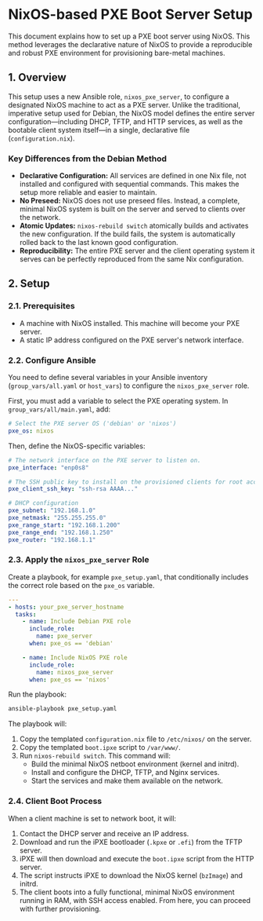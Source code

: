 # NixOS-based PXE Boot Server Setup

This document explains how to set up a PXE boot server using NixOS. This method leverages the declarative nature of NixOS to provide a reproducible and robust PXE environment for provisioning bare-metal machines.

## 1. Overview

This setup uses a new Ansible role, `nixos_pxe_server`, to configure a designated NixOS machine to act as a PXE server. Unlike the traditional, imperative setup used for Debian, the NixOS model defines the entire server configuration—including DHCP, TFTP, and HTTP services, as well as the bootable client system itself—in a single, declarative file (`configuration.nix`).

### Key Differences from the Debian Method

* **Declarative Configuration:** All services are defined in one Nix file, not installed and configured with sequential commands. This makes the setup more reliable and easier to maintain.
* **No Preseed:** NixOS does not use preseed files. Instead, a complete, minimal NixOS system is built on the server and served to clients over the network.
* **Atomic Updates:** `nixos-rebuild switch` atomically builds and activates the new configuration. If the build fails, the system is automatically rolled back to the last known good configuration.
* **Reproducibility:** The entire PXE server and the client operating system it serves can be perfectly reproduced from the same Nix configuration.

## 2. Setup

### 2.1. Prerequisites

* A machine with NixOS installed. This machine will become your PXE server.
* A static IP address configured on the PXE server's network interface.

### 2.2. Configure Ansible

You need to define several variables in your Ansible inventory (`group_vars/all.yaml` or `host_vars`) to configure the `nixos_pxe_server` role.

First, you must add a variable to select the PXE operating system. In `group_vars/all/main.yaml`, add:

```yaml
# Select the PXE server OS ('debian' or 'nixos')
pxe_os: nixos
```

Then, define the NixOS-specific variables:

```yaml
# The network interface on the PXE server to listen on.
pxe_interface: "enp0s8"

# The SSH public key to install on the provisioned clients for root access.
pxe_client_ssh_key: "ssh-rsa AAAA..."

# DHCP configuration
pxe_subnet: "192.168.1.0"
pxe_netmask: "255.255.255.0"
pxe_range_start: "192.168.1.200"
pxe_range_end: "192.168.1.250"
pxe_router: "192.168.1.1"
```

### 2.3. Apply the `nixos_pxe_server` Role

Create a playbook, for example `pxe_setup.yaml`, that conditionally includes the correct role based on the `pxe_os` variable.

```yaml
---
- hosts: your_pxe_server_hostname
  tasks:
    - name: Include Debian PXE role
      include_role:
        name: pxe_server
      when: pxe_os == 'debian'

    - name: Include NixOS PXE role
      include_role:
        name: nixos_pxe_server
      when: pxe_os == 'nixos'
```

Run the playbook:

```bash
ansible-playbook pxe_setup.yaml
```

The playbook will:

1. Copy the templated `configuration.nix` file to `/etc/nixos/` on the server.
2. Copy the templated `boot.ipxe` script to `/var/www/`.
3. Run `nixos-rebuild switch`. This command will:
    * Build the minimal NixOS netboot environment (kernel and initrd).
    * Install and configure the DHCP, TFTP, and Nginx services.
    * Start the services and make them available on the network.

### 2.4. Client Boot Process

When a client machine is set to network boot, it will:

1. Contact the DHCP server and receive an IP address.
2. Download and run the iPXE bootloader (`.kpxe` or `.efi`) from the TFTP server.
3. iPXE will then download and execute the `boot.ipxe` script from the HTTP server.
4. The script instructs iPXE to download the NixOS kernel (`bzImage`) and initrd.
5. The client boots into a fully functional, minimal NixOS environment running in RAM, with SSH access enabled. From here, you can proceed with further provisioning.
